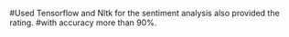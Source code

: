 #Used Tensorflow and Nltk for the sentiment analysis also provided the rating.
#with accuracy more than 90%.
